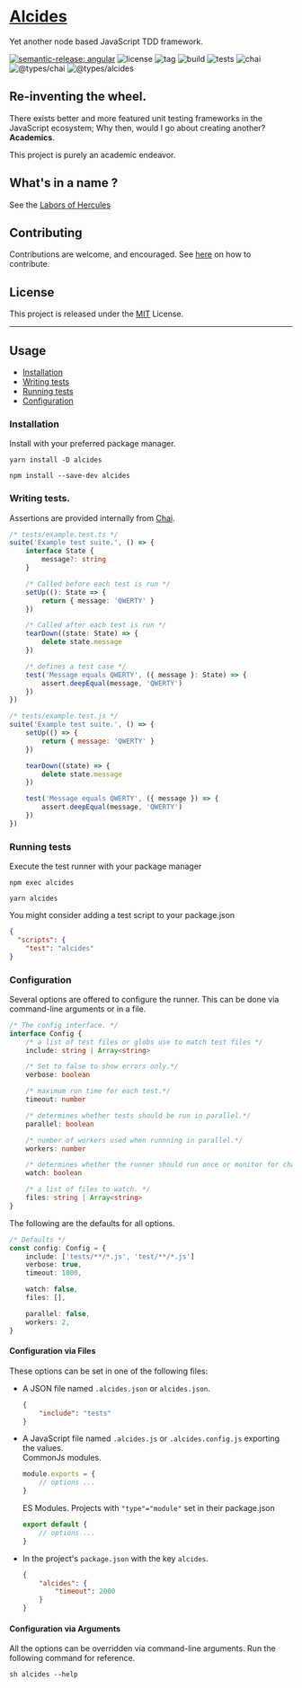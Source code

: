# [Alcides](https://www.npmjs.com/package/alcides)

Yet another node based JavaScript TDD framework.

[![semantic-release: angular](https://img.shields.io/badge/semantic--release-angular-e10079?logo=semantic-release)](https://github.com/semantic-release/semantic-release)
![license](https://img.shields.io/github/license/augustinesaidimu/alcides)
![tag](https://img.shields.io/github/v/tag/augustinesaidimu/alcides?sort=semver)
![build](https://img.shields.io/github/workflow/status/augustinesaidimu/alcides/Release)
![tests](https://img.shields.io/github/workflow/status/augustinesaidimu/alcides/Test?label=tests)
![chai](https://img.shields.io/npm/dependency-version/alcides/chai)
![@types/chai](https://img.shields.io/npm/dependency-version/alcides/@types/chai)
![@types/alcides](https://img.shields.io/npm/dependency-version/alcides/@types/alcides)

## Re-inventing the wheel.

There exists better and more featured unit testing frameworks in the JavaScript
ecosystem; Why then, would I go about creating another? **Academics**. <br/>

This project is purely an academic endeavor.

## What's in a name ?

See the [Labors of Hercules](https://en.wikipedia.org/wiki/Labours_of_Hercules)<br/>

## Contributing

Contributions are welcome, and encouraged.
See [here](https://github.com/asaidimu/alcides/blob/main/CONTRIBUTING.md) on how to contribute.

## License

This project is released under the [MIT](https://choosealicense.com/licenses/mit/) License.

<hr/>

## Usage

-   [Installation](#installation)
-   [Writing tests](#writing-tests)
-   [Running tests](#running-tests)
-   [Configuration](#configuration)

### Installation

Install with your preferred package manager.

```
yarn install -D alcides
```

```
npm install --save-dev alcides
```

### Writing tests.

Assertions are provided internally from [Chai](https://www.npmjs.com/package/chai).

```typescript
/* tests/example.test.ts */
suite('Example test suite.', () => {
    interface State {
        message?: string
    }

    /* Called before each test is run */
    setUp((): State => {
        return { message: 'QWERTY' }
    })

    /* Called after each test is run */
    tearDown((state: State) => {
        delete state.message
    })

    /* defines a test case */
    test('Message equals QWERTY', ({ message }: State) => {
        assert.deepEqual(message, 'QWERTY')
    })
})
```

```javascript
/* tests/example.test.js */
suite('Example test suite.', () => {
    setUp(() => {
        return { message: 'QWERTY' }
    })

    tearDown((state) => {
        delete state.message
    })

    test('Message equals QWERTY', ({ message }) => {
        assert.deepEqual(message, 'QWERTY')
    })
})
```

### Running tests

Execute the test runner with your package manager

```
npm exec alcides
```

```
yarn alcides
```

You might consider adding a test script to your package.json

```json
{
  "scripts": {
    "test": "alcides"
}
```

### Configuration

Several options are offered to configure the runner. This can be done via command-line arguments or in a file.

```typescript
/* The config interface. */
interface Config {
    /* a list of test files or globs use to match test files */
    include: string | Array<string>

    /* Set to false to show errors only.*/
    verbose: boolean

    /* maximum run time for each test.*/
    timeout: number

    /* determines whether tests should be run in parallel.*/
    parallel: boolean

    /* number of workers used when runnning in parallel.*/
    workers: number

    /* determines whether the runner should run once or monitor for changes.*/
    watch: boolean

    /* a list of files to watch. */
    files: string | Array<string>
}
```

The following are the defaults for all options.

```typescript
/* Defaults */
const config: Config = {
    include: ['tests/**/*.js', 'test/**/*.js']
    verbose: true,
    timeout: 1000,

    watch: false,
    files: [],

    parallel: false,
    workers: 2,
}

```

#### Configuration via Files

These options can be set in one of the following files:

-   A JSON file named `.alcides.json` or `alcides.json`.
    ```json
    {
        "include": "tests"
    }
    ```
-   A JavaScript file named `.alcides.js` or `.alcides.config.js` exporting the values. <br/>
    CommonJs modules.
    ```javascript
    module.exports = {
        // options ...
    }
    ```
    ES Modules. Projects with `"type"="module"` set in their package.json
    ```javascript
    export default {
        // options ...
    }
    ```
-   In the project's `package.json` with the key `alcides`.
    ```json
    {
        "alcides": {
            "timeout": 2000
        }
    }
    ```

#### Configuration via Arguments

All the options can be overridden via command-line arguments.
Run the following command for reference.

`sh alcides --help `
